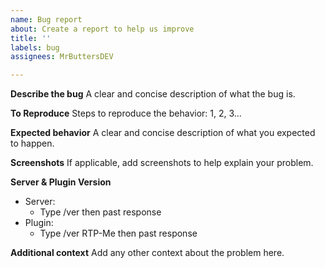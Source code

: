 ```yaml
---
name: Bug report
about: Create a report to help us improve
title: ''
labels: bug
assignees: MrButtersDEV

---
```


**Describe the bug**
A clear and concise description of what the bug is.

**To Reproduce**
Steps to reproduce the behavior:
1, 2, 3...

**Expected behavior**
A clear and concise description of what you expected to happen.

**Screenshots**
If applicable, add screenshots to help explain your problem.

**Server & Plugin Version**
- Server:
   - Type /ver then past response 
- Plugin:
   - Type /ver RTP-Me then past response

**Additional context**
Add any other context about the problem here.
